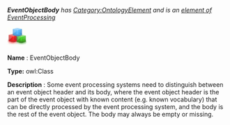 ___EventObjectBody__ 
 has
 [Category:OntologyElement](../../Category/OntologyElement "Category:OntologyElement") 
 and is an
 [element of](../../Property/ElementOf "Property:ElementOf") 
[EventProcessing](../../Submissions/EventProcessing "Submissions:EventProcessing")_




  





[![Class](../images/thumb/2/27/Class.gif/45px-Class.gif)](../../Image/Class.gif "Class")


__Name__ 
 : EventObjectBody
 



__Type:__ 
 owl:Class
 



__Description__ 
 : Some event processing systems need to distinguish between an event object header and its body, where the event object header is the part of the event object with known content (e.g. known vocabulary) that can be directly processed by the event processing system, and the body is the rest of the event object. The body may always be empty or missing.